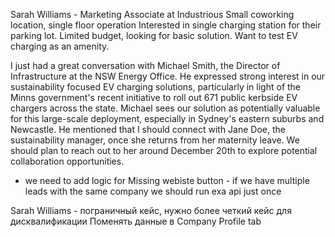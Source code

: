 Sarah Williams - Marketing Associate at Industrious
Small coworking location, single floor operation
Interested in single charging station for their parking lot. Limited budget, looking for basic solution. Want to test EV charging as an amenity.

I just had a great conversation with Michael Smith, the Director of Infrastructure at the 
NSW Energy Office. He expressed strong interest in our sustainability focused EV charging 
solutions, particularly in light of the Minns government's recent initiative to roll out 
671 public kerbside EV chargers across the state. Michael sees our solution as potentially 
valuable for this large-scale deployment, especially in Sydney's eastern suburbs and 
Newcastle. He mentioned that I should connect with Jane Doe, the sustainability manager, 
once she returns from her maternity leave. We should plan to reach out to her around 
December 20th to explore potential collaboration opportunities.

- we need to add logic for Missing webiste button - if we have multiple leads with the same 
company 
we should run exa api just once

Sarah Williams - пограничный кейс, нужно более четкий кейс для дисквалификации
Поменять данные в Company Profile tab